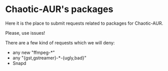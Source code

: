 # Chaotic-AUR's packages

Here it is the place to submit requests related to packages for Chaotic-AUR.

Please, use issues!

There are a few kind of requests which we will deny:
- any new "ffmpeg-*"
- any "{gst,gstreamer}-*-{ugly,bad}"
- Snapd
